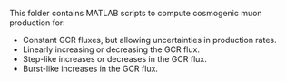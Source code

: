 This folder contains MATLAB scripts to compute cosmogenic muon production for:

* Constant GCR fluxes, but allowing uncertainties in production rates.
* Linearly increasing or decreasing the GCR flux.
* Step-like increases or decreases in the GCR flux.
* Burst-like increases in the GCR flux.
